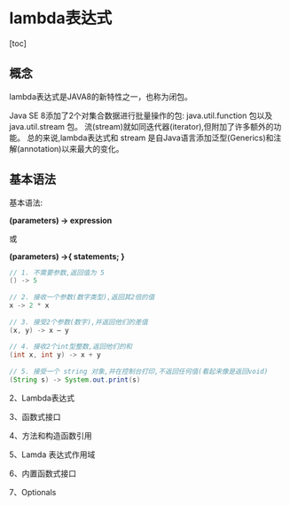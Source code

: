# lambda表达式

[toc]

## 概念

lambda表达式是JAVA8的新特性之一，也称为闭包。

Java SE 8添加了2个对集合数据进行批量操作的包: java.util.function 包以及 java.util.stream 包。 流(stream)就如同迭代器(iterator),但附加了许多额外的功能。 总的来说,lambda表达式和 stream 是自Java语言添加泛型(Generics)和注解(annotation)以来最大的变化。

## 基本语法

基本语法:

**(parameters) -> expression**

或

**(parameters) ->{ statements; }**

```java
// 1. 不需要参数,返回值为 5
() -> 5
 
// 2. 接收一个参数(数字类型),返回其2倍的值
x -> 2 * x
 
// 3. 接受2个参数(数字),并返回他们的差值
(x, y) -> x – y
 
// 4. 接收2个int型整数,返回他们的和
(int x, int y) -> x + y
 
// 5. 接受一个 string 对象,并在控制台打印,不返回任何值(看起来像是返回void)
(String s) -> System.out.print(s)
```



2、Lambda表达式

3、函数式接口

4、方法和构造函数引用

5、Lamda 表达式作用域

6、内置函数式接口

7、Optionals